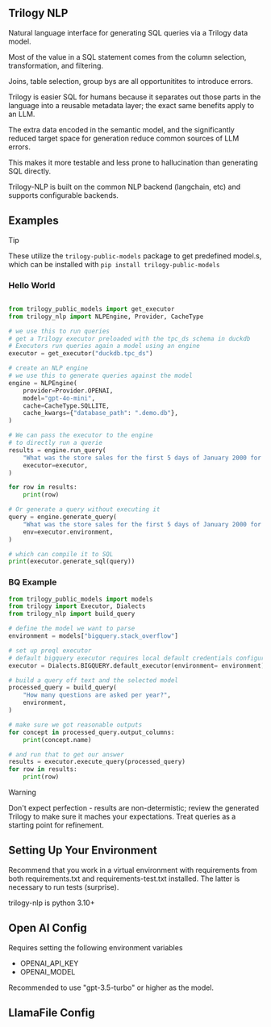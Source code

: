 ## Trilogy NLP

Natural language interface for generating SQL queries via a Trilogy data model.

Most of the value in a SQL statement comes from the column selection, transformation, and filtering.

Joins, table selection, group bys are all opportunitites to introduce errors. 

Trilogy is easier SQL for humans because it separates out those parts in the language into a reusable metadata
layer; the exact same benefits apply to an LLM.

The extra data encoded in the semantic model, and the significantly reduced target space for generation reduce common sources of LLM errors. 

This makes it more testable and less prone to hallucination than generating SQL directly. 

Trilogy-NLP is built on the common NLP backend (langchain, etc) and supports configurable backends.

## Examples

> [!TIP]
> These utilize the `trilogy-public-models` package to get predefined model.s, which can be installed with `pip install trilogy-public-models`

### Hello World

```python

from trilogy_public_models import get_executor
from trilogy_nlp import NLPEngine, Provider, CacheType

# we use this to run queries
# get a Trilogy executor preloaded with the tpc_ds schema in duckdb
# Executors run queries again a model using an engine
executor = get_executor("duckdb.tpc_ds")

# create an NLP engine
# we use this to generate queries against the model
engine = NLPEngine(
    provider=Provider.OPENAI,
    model="gpt-4o-mini",
    cache=CacheType.SQLLITE,
    cache_kwargs={"database_path": ".demo.db"},
)

# We can pass the executor to the engine
# to directly run a querie
results = engine.run_query(
    "What was the store sales for the first 5 days of January 2000 for customers in CA?",
    executor=executor,
)

for row in results:
    print(row)

# Or generate a query without executing it
query = engine.generate_query(
    "What was the store sales for the first 5 days of January 2000 for customers in CA?",
    env=executor.environment,
)

# which can compile it to SQL
print(executor.generate_sql(query))


```

### BQ Example
```python
from trilogy_public_models import models
from trilogy import Executor, Dialects
from trilogy_nlp import build_query

# define the model we want to parse
environment = models["bigquery.stack_overflow"]

# set up preql executor
# default bigquery executor requires local default credentials configured
executor = Dialects.BIGQUERY.default_executor(environment= environment)

# build a query off text and the selected model
processed_query = build_query(
    "How many questions are asked per year?",
    environment,
)

# make sure we got reasonable outputs
for concept in processed_query.output_columns:
    print(concept.name)

# and run that to get our answer
results = executor.execute_query(processed_query)
for row in results:
    print(row)
```

> [!WARNING]  
> Don't expect perfection - results are non-determistic; review the generated Trilogy to make sure it maches your expectations. Treat queries as a starting point for refinement. 

## Setting Up Your Environment

Recommend that you work in a virtual environment with requirements from both requirements.txt and requirements-test.txt installed. The latter is necessary to run
tests (surprise). 

trilogy-nlp is python 3.10+

## Open AI Config
Requires setting the following environment variables
- OPENAI_API_KEY
- OPENAI_MODEL

Recommended to use "gpt-3.5-turbo" or higher as the model.

## LlamaFile Config
